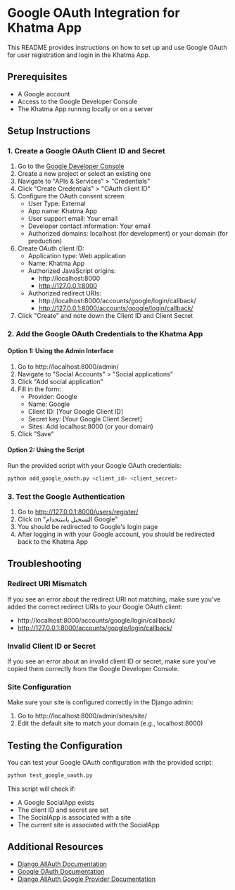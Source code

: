 # Google OAuth Integration for Khatma App

This README provides instructions on how to set up and use Google OAuth for user registration and login in the Khatma App.

## Prerequisites

- A Google account
- Access to the Google Developer Console
- The Khatma App running locally or on a server

## Setup Instructions

### 1. Create a Google OAuth Client ID and Secret

1. Go to the [Google Developer Console](https://console.developers.google.com/)
2. Create a new project or select an existing one
3. Navigate to "APIs & Services" > "Credentials"
4. Click "Create Credentials" > "OAuth client ID"
5. Configure the OAuth consent screen:
   - User Type: External
   - App name: Khatma App
   - User support email: Your email
   - Developer contact information: Your email
   - Authorized domains: localhost (for development) or your domain (for production)
6. Create OAuth client ID:
   - Application type: Web application
   - Name: Khatma App
   - Authorized JavaScript origins: 
     - http://localhost:8000
     - http://127.0.0.1:8000
   - Authorized redirect URIs: 
     - http://localhost:8000/accounts/google/login/callback/
     - http://127.0.0.1:8000/accounts/google/login/callback/
7. Click "Create" and note down the Client ID and Client Secret

### 2. Add the Google OAuth Credentials to the Khatma App

#### Option 1: Using the Admin Interface
1. Go to http://localhost:8000/admin/
2. Navigate to "Social Accounts" > "Social applications"
3. Click "Add social application"
4. Fill in the form:
   - Provider: Google
   - Name: Google
   - Client ID: [Your Google Client ID]
   - Secret key: [Your Google Client Secret]
   - Sites: Add localhost:8000 (or your domain)
5. Click "Save"

#### Option 2: Using the Script
Run the provided script with your Google OAuth credentials:

```bash
python add_google_oauth.py <client_id> <client_secret>
```

### 3. Test the Google Authentication

1. Go to http://127.0.0.1:8000/users/register/
2. Click on "التسجيل باستخدام Google"
3. You should be redirected to Google's login page
4. After logging in with your Google account, you should be redirected back to the Khatma App

## Troubleshooting

### Redirect URI Mismatch
If you see an error about the redirect URI not matching, make sure you've added the correct redirect URIs to your Google OAuth client:
- http://localhost:8000/accounts/google/login/callback/
- http://127.0.0.1:8000/accounts/google/login/callback/

### Invalid Client ID or Secret
If you see an error about an invalid client ID or secret, make sure you've copied them correctly from the Google Developer Console.

### Site Configuration
Make sure your site is configured correctly in the Django admin:
1. Go to http://localhost:8000/admin/sites/site/
2. Edit the default site to match your domain (e.g., localhost:8000)

## Testing the Configuration

You can test your Google OAuth configuration with the provided script:

```bash
python test_google_oauth.py
```

This script will check if:
- A Google SocialApp exists
- The client ID and secret are set
- The SocialApp is associated with a site
- The current site is associated with the SocialApp

## Additional Resources

- [Django AllAuth Documentation](https://django-allauth.readthedocs.io/en/latest/)
- [Google OAuth Documentation](https://developers.google.com/identity/protocols/oauth2)
- [Django AllAuth Google Provider Documentation](https://django-allauth.readthedocs.io/en/latest/providers.html#google)
